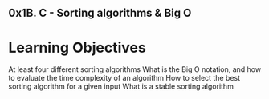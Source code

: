 ## 0x1B. C - Sorting algorithms & Big O

# Learning Objectives

At least four different sorting algorithms
What is the Big O notation, and how to evaluate the time complexity of an algorithm
How to select the best sorting algorithm for a given input
What is a stable sorting algorithm
